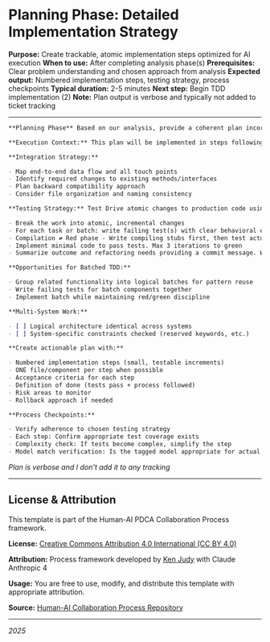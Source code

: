 # Planning Phase: Detailed Implementation Strategy

**Purpose:** Create trackable, atomic implementation steps optimized for AI execution
**When to use:** After completing analysis phase(s)
**Prerequisites:** Clear problem understanding and chosen approach from analysis
**Expected output:** Numbered implementation steps, testing strategy, process checkpoints
**Typical duration:** 2-5 minutes
**Next step:** Begin TDD implementation (2)
**Note:** Plan output is verbose and typically not added to ticket tracking

---
``` markdown
**Planning Phase** Based on our analysis, provide a coherent plan incorporating our refinements that is optimized for your use as context for the implementation:

**Execution Context:** This plan will be implemented in steps following TDD discipline with human supervision. Each step tagged for optimal model selection within the same thread context.

**Integration Strategy:**

- Map end-to-end data flow and all touch points
- Identify required changes to existing methods/interfaces
- Plan backward compatibility approach
- Consider file organization and naming consistency

**Testing Strategy:** Test Drive atomic changes to production code using red/green strategy

- Break the work into atomic, incremental changes
- For each task or batch: write failing test(s) with clear behavioral expectations that drive code changes needed
- Compilation ≠ Red phase - Write compiling stubs first, then test actual behavior expectations, not symbol existence
- Implement minimal code to pass tests. Max 3 iterations to green
- Summarize outcome and refactoring needs providing a commit message. Wait for approval before proceeding

**Opportunities for Batched TDD:**

- Group related functionality into logical batches for pattern reuse
- Write failing tests for batch components together
- Implement batch while maintaining red/green discipline

**Multi-System Work:**

- [ ] Logical architecture identical across systems
- [ ] System-specific constraints checked (reserved keywords, etc.)

**Create actionable plan with:**

- Numbered implementation steps (small, testable increments)
- ONE file/component per step when possible
- Acceptance criteria for each step
- Definition of done (tests pass + process followed)
- Risk areas to monitor
- Rollback approach if needed

**Process Checkpoints:**

- Verify adherence to chosen testing strategy
- Each step: Confirm appropriate test coverage exists
- Complexity check: If tests become complex, simplify the step
- Model match verification: Is the tagged model appropriate for actual complexity encountered?

```

_Plan is verbose and I don't add it to any tracking_


---

## License & Attribution

This template is part of the Human-AI PDCA Collaboration Process framework.

**License:** [Creative Commons Attribution 4.0 International (CC BY 4.0)](https://creativecommons.org/licenses/by/4.0/)

**Attribution:** Process framework developed by [Ken Judy](https://github.com/kenjudy) with Claude Anthropic 4

**Usage:** You are free to use, modify, and distribute this template with appropriate attribution. 

**Source:** [Human-AI Collaboration Process Repository](https://github.com/kenjudy/human-ai-collaboration-process)

---
*2025*